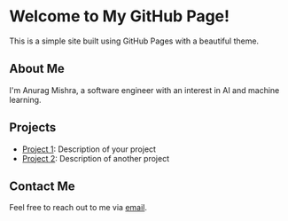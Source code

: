 # Welcome to My GitHub Page!

This is a simple site built using GitHub Pages with a beautiful theme.

## About Me

I'm Anurag Mishra, a software engineer with an interest in AI and machine learning.

## Projects

- [Project 1](#): Description of your project
- [Project 2](#): Description of another project

## Contact Me
Feel free to reach out to me via [email](mailto:mishraanurag.pro@gmail.com).
